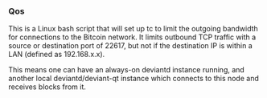 ### Qos ###

This is a Linux bash script that will set up tc to limit the outgoing bandwidth for connections to the Bitcoin network. It limits outbound TCP traffic with a source or destination port of 22617, but not if the destination IP is within a LAN (defined as 192.168.x.x).

This means one can have an always-on deviantd instance running, and another local deviantd/deviant-qt instance which connects to this node and receives blocks from it.
